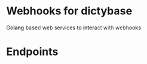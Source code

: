 Webhooks for dictybase
=======================

Golang based web services to interact with webhooks


Endpoints
=========
